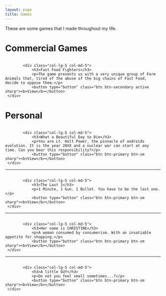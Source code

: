 ```yaml
---
layout: page
title: Games
---
```


<script src="https://cdn.mathjax.org/mathjax/latest/MathJax.js?config=TeX-AMS-MML_HTMLorMML" type="text/javascript"></script>
<link rel="stylesheet" href="https://toborochi.github.io/css/list.css">

These are some games that I made throughout my life.

# Commercial Games

<link rel="stylesheet" href="https://stackpath.bootstrapcdn.com/bootstrap/4.4.1/css/bootstrap.min.css" integrity="sha384-Vkoo8x4CGsO3+Hhxv8T/Q5PaXtkKtu6ug5TOeNV6gBiFeWPGFN9MuhOf23Q9Ifjh" crossorigin="anonymous">

<div class="row">
	<div class="col-lg-7 col-md-7">
                <a href="#">
                    <img class="img-responsive" src="https://i.imgur.com/KNIBSl7.png" alt="">
                </a>
    </div>

            <div class="col-lg-5 col-md-5">
                <h3>Fast Food Fighters</h3>
                <p>The game presents us with a very unique group of Farm Animals that, tired of the abuse of the big chains of Fast Food, decide to oppose them.</p>
				<button type="button" class="btn btn-secondary active sharp"><b>View</b></button>
	 </div>
</div>

# Personal



<div class="row">
	<div class="col-lg-7 col-md-7">
                <a href="#">
                    <img class="img-responsive" src="https://i.imgur.com/tPZhyuW.png" alt="">
                </a>
    </div>

            <div class="col-lg-5 col-md-5">
                <h3>What a Beautiful Day to Die</h3>
                <p>You are Lt. Holt Power, the pinnacle of androids evolution. It is the year 20XX and a nuclear war can start at any time. Can you bear this responsibility?</p>
				<button type="button" class="btn btn-primary btn-sm sharp"><b>View</b></button>
	 </div>
</div>

<hr>

<div class="row">
	<div class="col-lg-7 col-md-7">
                <a href="#">
                    <img class="img-responsive" src="https://i.imgur.com/CFNRMSx.png" alt="">
                </a>
    </div>

            <div class="col-lg-5 col-md-5">
                <h3>The Last 1</h3>
                <p>1 Minute, 1 Gun. 1 Bullet. You have to be the last one.</p>
                <button type="button" class="btn btn-primary btn-sm sharp"><b>View</b></button>
     </div>
</div>

<hr>

<div class="row">
	<div class="col-lg-7 col-md-7">
                <a href="#">
                    <img class="img-responsive" src="https://i.imgur.com/bicZGm6.png" alt="">
                </a>
    </div>

            <div class="col-lg-5 col-md-5">
                <h3>Her name is CHRISTINE</h3>
                <p>A woman consumed by consumerism. With an insatiable appetite for shopping.</p>
                <button type="button" class="btn btn-primary btn-sm sharp"><b>View</b></button>
     </div>
</div>

<hr>

<div class="row">
	<div class="col-lg-7 col-md-7">
                <a href="#">
                    <img class="img-responsive" src="http://placehold.it/500x300" alt="">
                </a>
    </div>

            <div class="col-lg-5 col-md-5">
                <h3>A little GUY</h3>
                <p>Do not you feel small sometimes...?</p>
                <button type="button" class="btn btn-primary btn-sm sharp"><b>View</b></button>
     </div>
</div>


